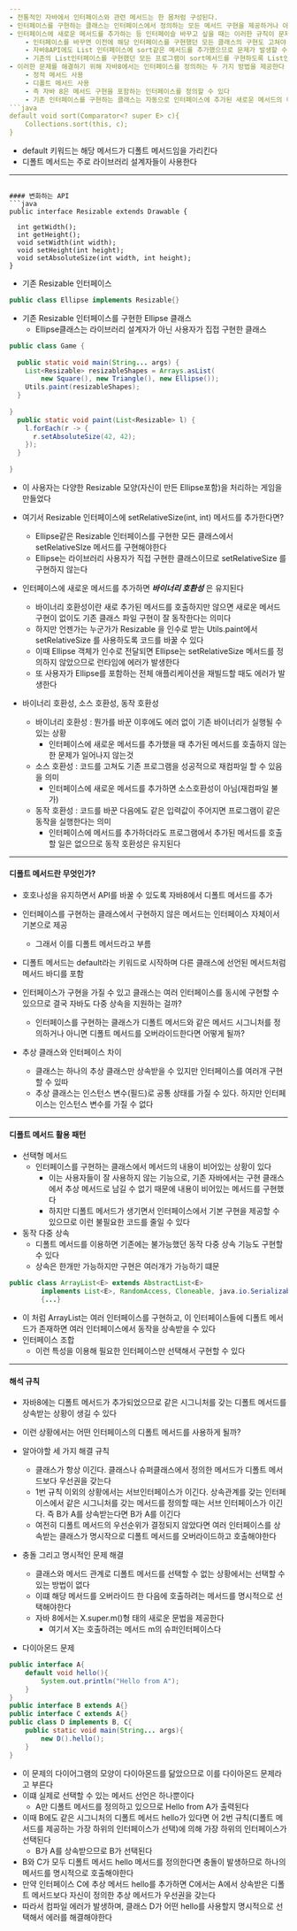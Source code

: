 ```yaml
--- 
- 전통적인 자바에서 인터페이스와 관련 메서드는 한 몸처럼 구성된다.
- 인터페이스를 구현하는 클래스는 인터페이스에서 정의하는 모든 메서드 구현을 제공하거나 아니면 슈퍼클래스의 구현을 상속받아야 한다
- 인터페이스에 새로운 메서드를 추가하는 등 인터페이슬 바꾸고 싶을 때는 이러한 규칙이 문제가 될 수 있다
	- 인터페이스를 바꾸면 이전에 해당 인터페이스를 구현했던 모든 클래스의 구현도 고쳐야 하기 때문이다
	- 자바8API에도 List 인터페이스에 sort같은 메서드를 추가했으므로 문제가 발생할 수 있다
	- 기존의 List인터페이스를 구현했던 모든 프로그램이 sort메서드를 구현하도록 List인터페이스를 상속한 모든 클래스를 고쳐야 한다면 매우 당황스러울 것이다
- 이러한 문제를 해결하기 위해 자바8에서는 인터페이스를 정의하는 두 가지 방법을 제공한다
	- 정적 메서드 사용
	- 디폴트 메서드 사용
	- 즉 자바 8은 메서드 구현을 포함하는 인터페이스를 정의할 수 있다
	- 기존 인터페이스를 구현하는 클래스는 자동으로 인터페이스에 추가된 새로운 메서드의 디폴트 메서드를 상속받게 된다
```java
default void sort(Comparator<? super E> c){
	Collections.sort(this, c);
}
```
- default 키워드는 해당 메서드가 디폴트 메서드임을 가리킨다
- 디폴트 메서드는 주로 라이브러리 설계자들이 사용한다

--- 
```

#### 변화하는 API
```java
public interface Resizable extends Drawable {  
  
  int getWidth();  
  int getHeight();  
  void setWidth(int width);  
  void setHeight(int height);  
  void setAbsoluteSize(int width, int height);  
}
```
- 기존 Resizable 인터페이스
```java
public class Ellipse implements Resizable{}
```
- 기존 Resizable 인터페이스를 구현한 Ellipse 클래스
	- Ellipse클래스는 라이브러리 설계자가 아닌 사용자가 집접 구현한 클래스
```java
public class Game {  
  
  public static void main(String... args) {  
    List<Resizable> resizableShapes = Arrays.asList(  
        new Square(), new Triangle(), new Ellipse());  
    Utils.paint(resizableShapes);  
  }  
  
}
  public static void paint(List<Resizable> l) {  
    l.forEach(r -> {  
      r.setAbsoluteSize(42, 42);  
    });  
  }  
  
}
```
- 이 사용자는 다양한 Resizable 모양(자신이 만든 Ellipse포함)을 처리하는 게임을 만들었다

- 여기서 Resizable 인터페이스에 setRelativeSize(int, int) 메서드를 추가한다면?
	- Ellipse같은 Resizable 인터페이스를 구현한 모든 클래스에서 setRelativeSIze 메서드를 구현해야한다
	- Ellipse는 라이브러리 사용자가 직접 구현한 클래스이므로 setRelativeSize 를 구현하지 않는다
- 인터페이스에 새로운 메서드를 추가하면 ***바이너리 호환성*** 은 유지된다
	- 바이너리 호환성이란 새로 추가된 메서드를 호출하지만 않으면 새로운 메서드 구현이 없이도 기존 클래스 파일 구현이 잘 동작한다는 의미다
	- 하지만 언젠가는 누군가가 Resizable 을 인수로 받는 Utils.paint에서 setRelativeSize 를 사용하도록 코드를 바꿀 수 있다
	- 이때 Ellipse 객체가 인수로 전달되면 Ellipse는 setRelativeSize 메서드를 정의하지 않았으므로 런타임에 에러가 발생한다
	- 또 사용자가 Ellipse를 포함하는 전체 애플리케이션을 재빌드할 때도 에러가 발생한다
- 바이너리 호환성, 소스 호환성, 동작 호환성
	- 바이너리 호환성 : 뭔가를 바꾼 이후에도 에러 없이 기존 바이너리가 실행될 수 있는 상황
		- 인터페이스에 새로운 메서드를 추가했을 때 추가된 메서드를 호출하지 않는 한 문제가 일어나지 않는것
	- 소스 호환성 : 코드를 고쳐도 기존 프로그램을 성공적으로 재컴파일 할 수 있음을 의미
		- 인터페이스에 새로운 메서드를 추가하면 소스호환성이 아님(재컴파일 불가)
	- 동작 호환성 : 코드를 바꾼 다음에도 같은 입력값이 주어지면 프로그램이 같은 동작을 실행한다는 의미
		- 인터페이스에 메서드를 추가하더라도 프로그램에서 추가된 메서드를 호출할 일은 없으므로 동작 호환성은 유지된다
 --- 
#### 디폴트 메서드란 무엇인가?
- 호호나성을 유지하면서 API를 바꿀 수 있도록 자바8에서 디폴트 메서드를 추가
- 인터페이스를 구현하는 클래스에서 구현하지 않은 메서드는 인터페이스 자체이서 기본으로 제공
	- 그래서 이를 디폴트 메서드라고 부름
- 디폴트 메서드는 default라는 키워드로 시작하며 다른 클래스에 선언된 메서드처럼 메서드 바디를 포함
- 인터페이스가 구현을 가질 수 있고 클래스는 여러 인터페이스를 동시에 구현할 수 있으므로 결국 자바도 다중 상속을 지원하는 걸까?
	- 인터페이스를 구현하는 클래스가 디폴트 메서드와 같은 메서드 시그니처를 정의하거나 아니면 디폴트 메서드를 오버라이드한다면 어떻게 될까?

- 추상 클래스와 인터페이스 차이
	- 클래스는 하나의 추상 클래스만 상속받을 수 있지만 인터페이스를 여러개 구현할 수 있따
	- 추상 클래스는 인스턴스 변수(필드)로 공통 상태를 가질 수 있다. 하지만 인터페이스는 인스턴스 변수를 가질 수 없다

--- 
#### 디폴트 메서드 활용 패턴
- 선택형 메서드
	- 인터페이스를 구현하는 클래스에서 메서드의 내용이 비어있는 상황이 있다
		- 이는 사용자들이 잘 사용하지 않는 기능으로, 기존 자바에서는 구현 클래스에서 추상 메서드로 남길 수 없기 때문에 내용이 비어있는 메서드를 구현했다
		- 하지만 디폴트 메서드가 생기면서 인터페이스에서 기본 구현을 제공할 수 있으므로 이런 불필요한 코드를 줄일 수 있다
- 동작 다중 상속
	- 디폴트 메서드를 이용하면 기존에는 불가능했던 동작 다중 상속 기능도 구현할 수 있다
	- 상속은 한개만 가능하지만 구현은 여러개가 가능하기 떄문
```java
public class ArrayList<E> extends AbstractList<E>  
        implements List<E>, RandomAccess, Cloneable, java.io.Serializable
        {...}
```
- 이 처럼 ArrayList는 여러 인터페이스를 구현하고, 이 인터페이스들에 디폴트 메서드가 존재하면 여러 인터페이스에서 동작을 상속받을 수 있다
- 인터페이스 조합
	- 이런 특성을 이용해 필요한 인터페이스만 선택해서 구현할 수 있다

--- 
#### 해석 규칙
- 자바8에는 디폴트 메서드가 추가되었으므로 같은 시그니처를 갖는 디폴트 메서드를 상속받는 상황이 생길 수 있다
- 이런 상황에서는 어떤 인터페이스의 디폴트 메서드를 사용하게 될까?

- 알아야할 세 가지 해결 규칙
	- 클래스가 항상 이긴다. 클래스나 슈퍼클래스에서 정의한 메서드가 디폴트 메서드보다 우선권을 갖는다
	- 1번 규칙 이외의 상황에서는 서브인터페이스가 이긴다. 상속관계를 갖는 인터페이스에서 같은 시그니처를 갖는 메서드를 정의할 때는 서브 인터페이스가 이긴다. 즉 B가 A를 상속받는다면 B가 A를 이긴다
	- 여전히 디폴트 메서드의 우선순위가 결정되지 않았다면 여러 인터페이스를 상속받는 클래스가 명시작으로 디폴트 메서드를 오버라이드하고 호출해야한다

- 충돌 그리고 명시적인 문제 해결
	- 클래스와 메서드 관계로 디폴트 메서드를 선택할 수 없는 상황에서는 선택할 수 있는 방법이 없다
	- 이떄 해당 메서드를 오버라이드 한 다음에 호출하려는 메서드를 명시적으로 선택해야한다
	- 자바 8에서는 X.super.m()형 태의 새로운 문법을 제공한다
		- 여기서 X는 호출하려는 메서드 m의 슈퍼인터페이스다

- 다이아몬드 문제
```java
public interface A{
	default void hello(){
		System.out.println("Hello from A");
	}
}
public interface B extends A{}
public interface C extends A{}
public class D implements B, C{
	public static void main(String... args){
		new D().hello();
	}
}
```
- 이 문제의 다이어그램의 모양이 다이아몬드를 닮았으므로 이를 다이아몬드 문제라고 부른다
- 이떄 실제로 선택할 수 있는 메서드 선언은 하나뿐이다
	- A만 디폴트 메서드를 정의하고 있으므로 Hello from A가 출력된다
- 이때 B에도 같은 시그니처의 디폴트 메서드 hello가 있다면 어 2번 규칙(디폴트 메서드를 제공하는 가장 하위의 인터페이스가 선택)에 의해 가장 하위의 인터페이스가 선택된다
	- B가 A를 상속받으므로 B가 선택된다
- B와 C가 모두 디폴트 메서드 hello 메서드를 정의한다면 충돌이 발생하므로 하나의 메서드를 명시적으로 호출해야한다
- 만약 인터페이스 C에 추상 메서드 hello를 추가하면 C에서는 A에서 상속받은 디폴트 메서드보다 자신이 정의한 추상 메서드가 우선권을 갖는다
- 따라서 컴파일 에러가 발생하며, 클래스 D가 어떤 hello를 사용할지 명시적으로 선택해서 에러를 해결해야한다


